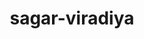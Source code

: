 ---
title: sagar-viradiya
github: https://github.com/sagar-viradiya
mode: dark
transition: 1s
score: 67.2
archetype:
- Minimalistic
---
